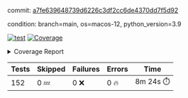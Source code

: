 commit: [a7fe639648739d6226c3df2cc6de4370dd7f5d92](https://github.com/rcmdnk/homebrew-file/tree/a7fe639648739d6226c3df2cc6de4370dd7f5d92)

condition: branch=main, os=macos-12, python_version=3.9

[![test](https://github.com/rcmdnk/homebrew-file/actions/workflows/test.yml/badge.svg)](https://github.com/rcmdnk/homebrew-file/actions/runs/5361025988)
<a href="https://github.com/rcmdnk/homebrew-file/blob/a7fe639648739d6226c3df2cc6de4370dd7f5d92/README.md"><img alt="Coverage" src="https://img.shields.io/badge/Coverage-54%25-orange.svg" /></a><details><summary>Coverage Report </summary><table><tr><th>File</th><th>Stmts</th><th>Miss</th><th>Cover</th><th>Missing</th></tr><tbody><tr><td colspan="5"><b>bin</b></td></tr><tr><td>&nbsp; &nbsp;<a href="https://github.com/rcmdnk/homebrew-file/blob/a7fe639648739d6226c3df2cc6de4370dd7f5d92/bin/brew-file">brew-file</a></td><td>1881</td><td>858</td><td>54%</td><td><a href="https://github.com/rcmdnk/homebrew-file/blob/a7fe639648739d6226c3df2cc6de4370dd7f5d92/bin/brew-file#L43-L58">43&ndash;58</a>, <a href="https://github.com/rcmdnk/homebrew-file/blob/a7fe639648739d6226c3df2cc6de4370dd7f5d92/bin/brew-file#L63-L65">63&ndash;65</a>, <a href="https://github.com/rcmdnk/homebrew-file/blob/a7fe639648739d6226c3df2cc6de4370dd7f5d92/bin/brew-file#L158">158</a>, <a href="https://github.com/rcmdnk/homebrew-file/blob/a7fe639648739d6226c3df2cc6de4370dd7f5d92/bin/brew-file#L273">273</a>, <a href="https://github.com/rcmdnk/homebrew-file/blob/a7fe639648739d6226c3df2cc6de4370dd7f5d92/bin/brew-file#L292">292</a>, <a href="https://github.com/rcmdnk/homebrew-file/blob/a7fe639648739d6226c3df2cc6de4370dd7f5d92/bin/brew-file#L357">357</a>, <a href="https://github.com/rcmdnk/homebrew-file/blob/a7fe639648739d6226c3df2cc6de4370dd7f5d92/bin/brew-file#L360-L363">360&ndash;363</a>, <a href="https://github.com/rcmdnk/homebrew-file/blob/a7fe639648739d6226c3df2cc6de4370dd7f5d92/bin/brew-file#L377-L382">377&ndash;382</a>, <a href="https://github.com/rcmdnk/homebrew-file/blob/a7fe639648739d6226c3df2cc6de4370dd7f5d92/bin/brew-file#L420-L425">420&ndash;425</a>, <a href="https://github.com/rcmdnk/homebrew-file/blob/a7fe639648739d6226c3df2cc6de4370dd7f5d92/bin/brew-file#L436">436</a>, <a href="https://github.com/rcmdnk/homebrew-file/blob/a7fe639648739d6226c3df2cc6de4370dd7f5d92/bin/brew-file#L641">641</a>, <a href="https://github.com/rcmdnk/homebrew-file/blob/a7fe639648739d6226c3df2cc6de4370dd7f5d92/bin/brew-file#L643">643</a>, <a href="https://github.com/rcmdnk/homebrew-file/blob/a7fe639648739d6226c3df2cc6de4370dd7f5d92/bin/brew-file#L645">645</a>, <a href="https://github.com/rcmdnk/homebrew-file/blob/a7fe639648739d6226c3df2cc6de4370dd7f5d92/bin/brew-file#L662-L666">662&ndash;666</a>, <a href="https://github.com/rcmdnk/homebrew-file/blob/a7fe639648739d6226c3df2cc6de4370dd7f5d92/bin/brew-file#L679-L684">679&ndash;684</a>, <a href="https://github.com/rcmdnk/homebrew-file/blob/a7fe639648739d6226c3df2cc6de4370dd7f5d92/bin/brew-file#L694">694</a>, <a href="https://github.com/rcmdnk/homebrew-file/blob/a7fe639648739d6226c3df2cc6de4370dd7f5d92/bin/brew-file#L710">710</a>, <a href="https://github.com/rcmdnk/homebrew-file/blob/a7fe639648739d6226c3df2cc6de4370dd7f5d92/bin/brew-file#L714-L718">714&ndash;718</a>, <a href="https://github.com/rcmdnk/homebrew-file/blob/a7fe639648739d6226c3df2cc6de4370dd7f5d92/bin/brew-file#L736-L750">736&ndash;750</a>, <a href="https://github.com/rcmdnk/homebrew-file/blob/a7fe639648739d6226c3df2cc6de4370dd7f5d92/bin/brew-file#L843-L858">843&ndash;858</a>, <a href="https://github.com/rcmdnk/homebrew-file/blob/a7fe639648739d6226c3df2cc6de4370dd7f5d92/bin/brew-file#L886">886</a>, <a href="https://github.com/rcmdnk/homebrew-file/blob/a7fe639648739d6226c3df2cc6de4370dd7f5d92/bin/brew-file#L897-L898">897&ndash;898</a>, <a href="https://github.com/rcmdnk/homebrew-file/blob/a7fe639648739d6226c3df2cc6de4370dd7f5d92/bin/brew-file#L906">906</a>, <a href="https://github.com/rcmdnk/homebrew-file/blob/a7fe639648739d6226c3df2cc6de4370dd7f5d92/bin/brew-file#L919-L924">919&ndash;924</a>, <a href="https://github.com/rcmdnk/homebrew-file/blob/a7fe639648739d6226c3df2cc6de4370dd7f5d92/bin/brew-file#L928-L930">928&ndash;930</a>, <a href="https://github.com/rcmdnk/homebrew-file/blob/a7fe639648739d6226c3df2cc6de4370dd7f5d92/bin/brew-file#L934-L937">934&ndash;937</a>, <a href="https://github.com/rcmdnk/homebrew-file/blob/a7fe639648739d6226c3df2cc6de4370dd7f5d92/bin/brew-file#L1032-L1034">1032&ndash;1034</a>, <a href="https://github.com/rcmdnk/homebrew-file/blob/a7fe639648739d6226c3df2cc6de4370dd7f5d92/bin/brew-file#L1037">1037</a>, <a href="https://github.com/rcmdnk/homebrew-file/blob/a7fe639648739d6226c3df2cc6de4370dd7f5d92/bin/brew-file#L1043">1043</a>, <a href="https://github.com/rcmdnk/homebrew-file/blob/a7fe639648739d6226c3df2cc6de4370dd7f5d92/bin/brew-file#L1063-L1066">1063&ndash;1066</a>, <a href="https://github.com/rcmdnk/homebrew-file/blob/a7fe639648739d6226c3df2cc6de4370dd7f5d92/bin/brew-file#L1128">1128</a>, <a href="https://github.com/rcmdnk/homebrew-file/blob/a7fe639648739d6226c3df2cc6de4370dd7f5d92/bin/brew-file#L1157">1157</a>, <a href="https://github.com/rcmdnk/homebrew-file/blob/a7fe639648739d6226c3df2cc6de4370dd7f5d92/bin/brew-file#L1190">1190</a>, <a href="https://github.com/rcmdnk/homebrew-file/blob/a7fe639648739d6226c3df2cc6de4370dd7f5d92/bin/brew-file#L1193">1193</a>, <a href="https://github.com/rcmdnk/homebrew-file/blob/a7fe639648739d6226c3df2cc6de4370dd7f5d92/bin/brew-file#L1205">1205</a>, <a href="https://github.com/rcmdnk/homebrew-file/blob/a7fe639648739d6226c3df2cc6de4370dd7f5d92/bin/brew-file#L1207">1207</a>, <a href="https://github.com/rcmdnk/homebrew-file/blob/a7fe639648739d6226c3df2cc6de4370dd7f5d92/bin/brew-file#L1238">1238</a>, <a href="https://github.com/rcmdnk/homebrew-file/blob/a7fe639648739d6226c3df2cc6de4370dd7f5d92/bin/brew-file#L1242">1242</a>, <a href="https://github.com/rcmdnk/homebrew-file/blob/a7fe639648739d6226c3df2cc6de4370dd7f5d92/bin/brew-file#L1246-L1249">1246&ndash;1249</a>, <a href="https://github.com/rcmdnk/homebrew-file/blob/a7fe639648739d6226c3df2cc6de4370dd7f5d92/bin/brew-file#L1251-L1254">1251&ndash;1254</a>, <a href="https://github.com/rcmdnk/homebrew-file/blob/a7fe639648739d6226c3df2cc6de4370dd7f5d92/bin/brew-file#L1283-L1297">1283&ndash;1297</a>, <a href="https://github.com/rcmdnk/homebrew-file/blob/a7fe639648739d6226c3df2cc6de4370dd7f5d92/bin/brew-file#L1302-L1305">1302&ndash;1305</a>, <a href="https://github.com/rcmdnk/homebrew-file/blob/a7fe639648739d6226c3df2cc6de4370dd7f5d92/bin/brew-file#L1308-L1314">1308&ndash;1314</a>, <a href="https://github.com/rcmdnk/homebrew-file/blob/a7fe639648739d6226c3df2cc6de4370dd7f5d92/bin/brew-file#L1319">1319</a>, <a href="https://github.com/rcmdnk/homebrew-file/blob/a7fe639648739d6226c3df2cc6de4370dd7f5d92/bin/brew-file#L1327">1327</a>, <a href="https://github.com/rcmdnk/homebrew-file/blob/a7fe639648739d6226c3df2cc6de4370dd7f5d92/bin/brew-file#L1333-L1338">1333&ndash;1338</a>, <a href="https://github.com/rcmdnk/homebrew-file/blob/a7fe639648739d6226c3df2cc6de4370dd7f5d92/bin/brew-file#L1349-L1371">1349&ndash;1371</a>, <a href="https://github.com/rcmdnk/homebrew-file/blob/a7fe639648739d6226c3df2cc6de4370dd7f5d92/bin/brew-file#L1399">1399</a>, <a href="https://github.com/rcmdnk/homebrew-file/blob/a7fe639648739d6226c3df2cc6de4370dd7f5d92/bin/brew-file#L1415-L1422">1415&ndash;1422</a>, <a href="https://github.com/rcmdnk/homebrew-file/blob/a7fe639648739d6226c3df2cc6de4370dd7f5d92/bin/brew-file#L1427-L1443">1427&ndash;1443</a>, <a href="https://github.com/rcmdnk/homebrew-file/blob/a7fe639648739d6226c3df2cc6de4370dd7f5d92/bin/brew-file#L1448-L1452">1448&ndash;1452</a>, <a href="https://github.com/rcmdnk/homebrew-file/blob/a7fe639648739d6226c3df2cc6de4370dd7f5d92/bin/brew-file#L1466-L1513">1466&ndash;1513</a>, <a href="https://github.com/rcmdnk/homebrew-file/blob/a7fe639648739d6226c3df2cc6de4370dd7f5d92/bin/brew-file#L1516-L1547">1516&ndash;1547</a>, <a href="https://github.com/rcmdnk/homebrew-file/blob/a7fe639648739d6226c3df2cc6de4370dd7f5d92/bin/brew-file#L1552-L1586">1552&ndash;1586</a>, <a href="https://github.com/rcmdnk/homebrew-file/blob/a7fe639648739d6226c3df2cc6de4370dd7f5d92/bin/brew-file#L1591-L1672">1591&ndash;1672</a>, <a href="https://github.com/rcmdnk/homebrew-file/blob/a7fe639648739d6226c3df2cc6de4370dd7f5d92/bin/brew-file#L1675-L1684">1675&ndash;1684</a>, <a href="https://github.com/rcmdnk/homebrew-file/blob/a7fe639648739d6226c3df2cc6de4370dd7f5d92/bin/brew-file#L1697">1697</a>, <a href="https://github.com/rcmdnk/homebrew-file/blob/a7fe639648739d6226c3df2cc6de4370dd7f5d92/bin/brew-file#L1702">1702</a>, <a href="https://github.com/rcmdnk/homebrew-file/blob/a7fe639648739d6226c3df2cc6de4370dd7f5d92/bin/brew-file#L1707-L1746">1707&ndash;1746</a>, <a href="https://github.com/rcmdnk/homebrew-file/blob/a7fe639648739d6226c3df2cc6de4370dd7f5d92/bin/brew-file#L1750-L1859">1750&ndash;1859</a>, <a href="https://github.com/rcmdnk/homebrew-file/blob/a7fe639648739d6226c3df2cc6de4370dd7f5d92/bin/brew-file#L1869-L1881">1869&ndash;1881</a>, <a href="https://github.com/rcmdnk/homebrew-file/blob/a7fe639648739d6226c3df2cc6de4370dd7f5d92/bin/brew-file#L1885">1885</a>, <a href="https://github.com/rcmdnk/homebrew-file/blob/a7fe639648739d6226c3df2cc6de4370dd7f5d92/bin/brew-file#L1894-L1972">1894&ndash;1972</a>, <a href="https://github.com/rcmdnk/homebrew-file/blob/a7fe639648739d6226c3df2cc6de4370dd7f5d92/bin/brew-file#L1980-L2025">1980&ndash;2025</a>, <a href="https://github.com/rcmdnk/homebrew-file/blob/a7fe639648739d6226c3df2cc6de4370dd7f5d92/bin/brew-file#L2028-L2035">2028&ndash;2035</a>, <a href="https://github.com/rcmdnk/homebrew-file/blob/a7fe639648739d6226c3df2cc6de4370dd7f5d92/bin/brew-file#L2039-L2040">2039&ndash;2040</a>, <a href="https://github.com/rcmdnk/homebrew-file/blob/a7fe639648739d6226c3df2cc6de4370dd7f5d92/bin/brew-file#L2045-L2089">2045&ndash;2089</a>, <a href="https://github.com/rcmdnk/homebrew-file/blob/a7fe639648739d6226c3df2cc6de4370dd7f5d92/bin/brew-file#L2098-L2134">2098&ndash;2134</a>, <a href="https://github.com/rcmdnk/homebrew-file/blob/a7fe639648739d6226c3df2cc6de4370dd7f5d92/bin/brew-file#L2137-L2143">2137&ndash;2143</a>, <a href="https://github.com/rcmdnk/homebrew-file/blob/a7fe639648739d6226c3df2cc6de4370dd7f5d92/bin/brew-file#L2147-L2155">2147&ndash;2155</a>, <a href="https://github.com/rcmdnk/homebrew-file/blob/a7fe639648739d6226c3df2cc6de4370dd7f5d92/bin/brew-file#L2177-L2178">2177&ndash;2178</a>, <a href="https://github.com/rcmdnk/homebrew-file/blob/a7fe639648739d6226c3df2cc6de4370dd7f5d92/bin/brew-file#L2182">2182</a>, <a href="https://github.com/rcmdnk/homebrew-file/blob/a7fe639648739d6226c3df2cc6de4370dd7f5d92/bin/brew-file#L2193-L2194">2193&ndash;2194</a>, <a href="https://github.com/rcmdnk/homebrew-file/blob/a7fe639648739d6226c3df2cc6de4370dd7f5d92/bin/brew-file#L2204-L2373">2204&ndash;2373</a>, <a href="https://github.com/rcmdnk/homebrew-file/blob/a7fe639648739d6226c3df2cc6de4370dd7f5d92/bin/brew-file#L2379-L2534">2379&ndash;2534</a>, <a href="https://github.com/rcmdnk/homebrew-file/blob/a7fe639648739d6226c3df2cc6de4370dd7f5d92/bin/brew-file#L2562">2562</a>, <a href="https://github.com/rcmdnk/homebrew-file/blob/a7fe639648739d6226c3df2cc6de4370dd7f5d92/bin/brew-file#L2587">2587</a>, <a href="https://github.com/rcmdnk/homebrew-file/blob/a7fe639648739d6226c3df2cc6de4370dd7f5d92/bin/brew-file#L2664">2664</a>, <a href="https://github.com/rcmdnk/homebrew-file/blob/a7fe639648739d6226c3df2cc6de4370dd7f5d92/bin/brew-file#L2669-L2680">2669&ndash;2680</a>, <a href="https://github.com/rcmdnk/homebrew-file/blob/a7fe639648739d6226c3df2cc6de4370dd7f5d92/bin/brew-file#L2704-L2712">2704&ndash;2712</a>, <a href="https://github.com/rcmdnk/homebrew-file/blob/a7fe639648739d6226c3df2cc6de4370dd7f5d92/bin/brew-file#L2735">2735</a>, <a href="https://github.com/rcmdnk/homebrew-file/blob/a7fe639648739d6226c3df2cc6de4370dd7f5d92/bin/brew-file#L2747">2747</a>, <a href="https://github.com/rcmdnk/homebrew-file/blob/a7fe639648739d6226c3df2cc6de4370dd7f5d92/bin/brew-file#L2763">2763</a>, <a href="https://github.com/rcmdnk/homebrew-file/blob/a7fe639648739d6226c3df2cc6de4370dd7f5d92/bin/brew-file#L2777-L2781">2777&ndash;2781</a>, <a href="https://github.com/rcmdnk/homebrew-file/blob/a7fe639648739d6226c3df2cc6de4370dd7f5d92/bin/brew-file#L2785-L2788">2785&ndash;2788</a>, <a href="https://github.com/rcmdnk/homebrew-file/blob/a7fe639648739d6226c3df2cc6de4370dd7f5d92/bin/brew-file#L2791-L2794">2791&ndash;2794</a>, <a href="https://github.com/rcmdnk/homebrew-file/blob/a7fe639648739d6226c3df2cc6de4370dd7f5d92/bin/brew-file#L2797-L2805">2797&ndash;2805</a>, <a href="https://github.com/rcmdnk/homebrew-file/blob/a7fe639648739d6226c3df2cc6de4370dd7f5d92/bin/brew-file#L2834-L2841">2834&ndash;2841</a>, <a href="https://github.com/rcmdnk/homebrew-file/blob/a7fe639648739d6226c3df2cc6de4370dd7f5d92/bin/brew-file#L2852-L2859">2852&ndash;2859</a>, <a href="https://github.com/rcmdnk/homebrew-file/blob/a7fe639648739d6226c3df2cc6de4370dd7f5d92/bin/brew-file#L2940-L2942">2940&ndash;2942</a>, <a href="https://github.com/rcmdnk/homebrew-file/blob/a7fe639648739d6226c3df2cc6de4370dd7f5d92/bin/brew-file#L2963">2963</a>, <a href="https://github.com/rcmdnk/homebrew-file/blob/a7fe639648739d6226c3df2cc6de4370dd7f5d92/bin/brew-file#L2969">2969</a>, <a href="https://github.com/rcmdnk/homebrew-file/blob/a7fe639648739d6226c3df2cc6de4370dd7f5d92/bin/brew-file#L2980-L3592">2980&ndash;3592</a>, <a href="https://github.com/rcmdnk/homebrew-file/blob/a7fe639648739d6226c3df2cc6de4370dd7f5d92/bin/brew-file#L3596">3596</a></td></tr><tr><td><b>TOTAL</b></td><td><b>1881</b></td><td><b>858</b></td><td><b>54%</b></td><td>&nbsp;</td></tr></tbody></table></details>

| Tests | Skipped | Failures | Errors | Time |
| ----- | ------- | -------- | -------- | ------------------ |
| 152 | 0 :zzz: | 0 :x: | 0 :fire: | 8m 24s :stopwatch: |

